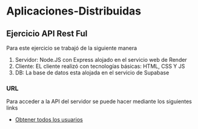 # Aplicaciones-Distribuidas

## Ejercicio API Rest Ful

Para este ejercicio se trabajó de la siguiente manera
1. Servidor: Node.JS con Express alojado en el servicio web de Render
2. Cliente: EL cliente realizó con tecnologías básicas: HTML, CSS Y JS
3. DB: La base de datos esta alojada en el servicio de Supabase

### URL
Para acceder a la API del servidor se puede hacer mediante los siguientes links
- [Obtener todos los usuarios](https://apirestful-users.onrender.com/users)
